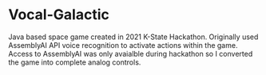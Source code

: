 # Vocal-Galactic
Java based space game created in 2021 K-State Hackathon. Originally used AssemblyAI API voice recognition to activate actions within the game. Access to AssemblyAI was only avaialble during hackathon so I converted the game into complete analog controls.
